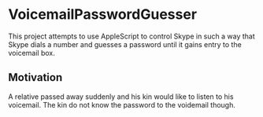 VoicemailPasswordGuesser
========================

This project attempts to use AppleScript to control Skype in such a way that Skype dials a number and guesses a password until it gains entry to the voicemail box.

Motivation
----------
A relative passed away suddenly and his kin would like to listen to his voicemail. The kin do not know the password to the voidemail though.

